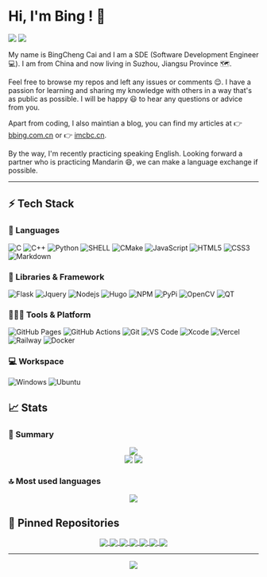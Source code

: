 # Hi, I'm Bing ! 👋
![](https://img.shields.io/github/followers/caibingcheng?style=for-the-badge) ![](https://img.shields.io/github/stars/caibingcheng?affiliations=OWNER&style=for-the-badge) 

My name is BingCheng Cai and I am a SDE (Software Development Engineer 💻). I am from China and now living in Suzhou, Jiangsu Province 🗺.

Feel free to browse my repos and left any issues or comments 😌. I have a passion for learning and sharing my knowledge with others in a way that's as public as possible. I will be happy 😃 to hear any questions or advice from you.

Apart from coding, I also maintian a blog, you can find my articles at 👉 [bbing.com.cn](https://bbing.com.cn) or 👉 [imcbc.cn](https://imcbc.cn).

By the way, I'm recently practicing speaking English. Looking forward a partner who is practicing Mandarin 😄, we can make a language exchange if possible.

---

## ⚡ Tech Stack

### 🚀 Languages

![C](https://img.shields.io/badge/C-A8B9CC?style=for-the-badge&logo=c&logoColor=white)
![C++](https://img.shields.io/badge/C%2B%2B-00599C?style=for-the-badge&logo=c%2B%2B&logoColor=white)
![Python](https://img.shields.io/badge/Python-FFD43B?style=for-the-badge&logo=python&logoColor=306998)
![SHELL](https://img.shields.io/badge/SHELL-1572B6?style=for-the-badge&logo=shell&logoColor=white)
![CMake](https://img.shields.io/badge/CMake-064F8C?style=for-the-badge&logo=cmake&logoColor=white)
![JavaScript](https://img.shields.io/badge/JavaScript-323330?style=for-the-badge&logo=javascript&logoColor=F7DF1E)
![HTML5](https://img.shields.io/badge/HTML5-E34F26?style=for-the-badge&logo=html5&logoColor=white)
![CSS3](https://img.shields.io/badge/CSS3-1572B6?style=for-the-badge&logo=css3&logoColor=white)
![Markdown](https://img.shields.io/badge/Markdown-000000?style=for-the-badge&logo=markdown&logoColor=white)

### 🧩 Libraries & Framework

![Flask](https://img.shields.io/badge/flask-000000?style=for-the-badge&logo=flask&logoColor=white)
![Jquery](https://img.shields.io/badge/jQuery-0769AD?style=for-the-badge&logo=jquery&logoColor=white)
![Nodejs](https://img.shields.io/badge/Node.js-339933?style=for-the-badge&logo=nodedotjs&logoColor=white)
![Hugo](https://img.shields.io/badge/Hugo-FF4088?style=for-the-badge&logo=hugo&logoColor=white)
![NPM](https://img.shields.io/badge/npm-CB3837?style=for-the-badge&logo=npm&logoColor=white)
![PyPi](https://img.shields.io/badge/pypi-3775A9?style=for-the-badge&logo=pypi&logoColor=white)
![OpenCV](https://img.shields.io/badge/OpenCV-27338e?style=for-the-badge&logo=OpenCV&logoColor=white)
![QT](https://img.shields.io/badge/qt-41CD52?style=for-the-badge&logo=qt&logoColor=white)

### 🧑🏻‍💻 Tools & Platform

![GitHub Pages](https://img.shields.io/badge/GitHub_Pages-100000?style=for-the-badge&logo=github&logoColor=white)
![GitHub Actions](https://img.shields.io/badge/GitHub_Actions-2088FF?style=for-the-badge&logo=github-actions&logoColor=white)
![Git](https://img.shields.io/badge/Git-F05032?style=for-the-badge&logo=git&logoColor=white)
![VS Code](https://img.shields.io/badge/Visual_Studio_Code-0078D4?style=for-the-badge&logo=visual%20studio%20code&logoColor=white)
![Xcode](https://img.shields.io/badge/xcode-147EFB?style=for-the-badge&logo=xcode&logoColor=white)
![Vercel](https://img.shields.io/badge/Vercel-000000?style=for-the-badge&logo=vercel&logoColor=white)
![Railway](https://img.shields.io/badge/Railway-0B0D0E?style=for-the-badge&logo=Railway&logoColor=white)
![Docker](https://img.shields.io/badge/docker-2496ED?style=for-the-badge&logo=docker&logoColor=white)

### 💻 Workspace

![Windows](https://img.shields.io/badge/Windows-0078D6?style=for-the-badge&logo=windows&logoColor=white)
![Ubuntu](https://img.shields.io/badge/Ubuntu-E95420?style=for-the-badge&logo=ubuntu&logoColor=white)

## 📈 Stats

### 📜 Summary

<p align="center">
<img src="http://github-profile-summary-cards.vercel.app/api/cards/profile-details?username=caibingcheng&theme=github"/>
<br />
<img src="https://github-readme-streak-stats.herokuapp.com?user=caibingcheng&hide_border=true&date_format=M%20j%5B%2C%20Y%5D"/>
<img src="http://github-profile-summary-cards.vercel.app/api/cards/productive-time?username=caibingcheng&theme=github&utcOffset=8"/>
</p>

### 🔝 Most used languages

<p align="center">
<img src="https://github-readme-stats.vercel.app/api/top-langs/?username=caibingcheng&langs_count=10&layout=compact">
</p>

## 📕 Pinned Repositories


<p align="center">

<a href="https://github.com/caibingcheng/orlike">
  <img align="center" src="https://github-readme-stats.vercel.app/api/pin/?username=caibingcheng&repo=orlike" hide_border=true/>
</a>
<a href="https://github.com/caibingcheng/rssblog-source">
  <img align="center" src="https://github-readme-stats.vercel.app/api/pin/?username=caibingcheng&repo=rssblog-source" hide_border=true/>
</a>
<a href="https://github.com/caibingcheng/hugo-algolia2">
  <img align="center" src="https://github-readme-stats.vercel.app/api/pin/?username=caibingcheng&repo=hugo-algolia2" hide_border=true/>
</a>
<a href="https://github.com/caibingcheng/buffercache">
  <img align="center" src="https://github-readme-stats.vercel.app/api/pin/?username=caibingcheng&repo=buffercache" hide_border=true/>
</a>
<a href="https://github.com/caibingcheng/dotfiles">
  <img align="center" src="https://github-readme-stats.vercel.app/api/pin/?username=caibingcheng&repo=dotfiles" hide_border=true/>
</a>
<a href="https://github.com/caibingcheng/fstats">
  <img align="center" src="https://github-readme-stats.vercel.app/api/pin/?username=caibingcheng&repo=fstats" hide_border=true/>
</a>
<a href="https://github.com/caibingcheng/picrc">
  <img align="center" src="https://github-readme-stats.vercel.app/api/pin/?username=caibingcheng&repo=picrc" hide_border=true/>
</a>

<p>

---

<p align="center">
<img src="https://profile-counter.glitch.me/{caibingcheng}/count.svg" />
</p>
